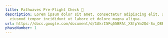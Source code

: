 ```yaml
---
title: Pathwaves Pre-Flight Check 🚀
description: Lorem ipsum dolor sit amet, consectetur adipiscing elit, sed do
  eiusmod tempor incididunt ut labore et dolore magna aliqua.
url: https://docs.google.com/document/d/1AkrI5Fq55BFAt_XSfpYm2Qd-Sx_O8Et5JlTfr6SkGZc/edit?usp=sharing
phaseNumber: 1
---
```

